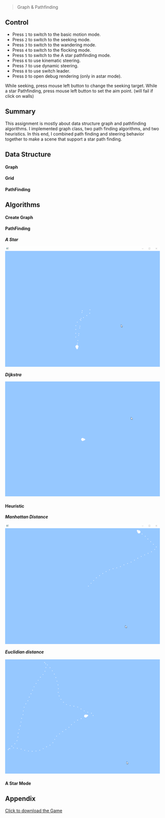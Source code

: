 > Graph & Pathfinding

## Control

* Press `1` to switch to the basic motion mode.
* Press `2` to switch to the seeking mode.
* Press `3` to switch to the wandering mode.
* Press `4` to switch to the flocking mode.
* Press `5` to switch to the A star pathfinding mode.
* Press `6` to use kinematic steering.
* Press `7` to use dynamic steering. 
* Press `8` to use switch leader. 
* Press `D` to open debug rendering (only in astar mode). 

While seeking, press mouse left button to change the seeking target.
While a star Pathfinding, press mouse left button to set the aim point. (will fail if click on walls)

## Summary

This assignment is mostly about data structure graph and pathfinding algorithms. I implemented graph class, two path finding algorithms, and two heuristics. In this end, I combined path finding and steering behavior together to make a scene that support a star path finding.




## Data Structure

#### Graph


#### Grid


#### PathFinding




## Algorithms

#### Create Graph


#### PathFinding

***A Star***

![](/img/in-post/ai-write-up-01/4.gif)

***Dijkstra***

![](/img/in-post/ai-write-up-01/1.gif)



#### Heuristic

***Manhattan Distance***

![](/img/in-post/ai-write-up-01/5.gif)

***Euclidian distance***

![](/img/in-post/ai-write-up-01/2.gif)



#### A Star Mode




## Appendix

[Click to download the Game](/assets/AIAssignment.zip)